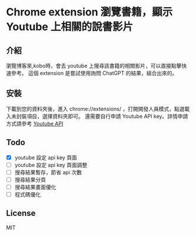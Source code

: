 # Chrome extension 瀏覽書籍，顯示 Youtube 上相關的說書影片

## 介紹

瀏覽博客來,kobo時，會去 youtube 上搜尋該書籍的相關影片，可以直接點擊快速參考。
這個 extension 是嘗試使用詢問 ChatGPT 的結果，組合出來的。

## 安裝

下載到您的資料夾後，進入 chrome://extensions/ ，打開開發人員模式，點選載入未封裝項目，選擇資料夾即可。
還需要自行申請 Youtube API key。詳情申請方式請參考 [Youtube API](https://developers.google.com/youtube/v3/getting-started?hl=zh-tw)

## Todo
- [x] youtube 設定 api key 頁面
- [ ] youtube 設定 api key 頁面調整
- [ ] 搜尋結果暫存，節省 api 次數
- [ ] 搜尋結果分頁
- [ ] 搜尋結果畫面優化
- [ ] 程式碼優化

## License

MIT

